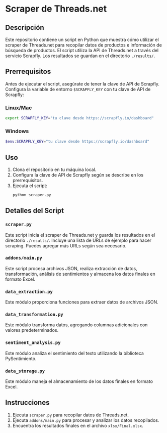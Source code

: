 # Scraper de Threads.net

## Descripción
Este repositorio contiene un script en Python que muestra cómo utilizar el scraper de Threads.net para recopilar datos de productos e información de búsqueda de productos. El script utiliza la API de Threads.net a través del servicio Scrapfly. Los resultados se guardan en el directorio `./results/`.

## Prerrequisitos
Antes de ejecutar el script, asegúrate de tener la clave de API de Scrapfly. Configura la variable de entorno `$SCRAPFLY_KEY` con tu clave de API de Scrapfly:

### Linux/Mac
```bash
export SCRAPFLY_KEY="tu clave desde https://scrapfly.io/dashboard"
```

### Windows
```powershell
$env:SCRAPFLY_KEY="tu clave desde https://scrapfly.io/dashboard"
```

## Uso
1. Clona el repositorio en tu máquina local.
2. Configura la clave de API de Scrapfly según se describe en los prerrequisitos.
3. Ejecuta el script:
   ```bash
   python scraper.py
   ```

## Detalles del Script
### `scraper.py`
Este script inicia el scraper de Threads.net y guarda los resultados en el directorio `./results/`. Incluye una lista de URLs de ejemplo para hacer scraping. Puedes agregar más URLs según sea necesario.

### `addons/main.py`
Este script procesa archivos JSON, realiza extracción de datos, transformación, análisis de sentimientos y almacena los datos finales en formato Excel.

### `data_extraction.py`
Este módulo proporciona funciones para extraer datos de archivos JSON.

### `data_transformation.py`
Este módulo transforma datos, agregando columnas adicionales con valores predeterminados.

### `sentiment_analysis.py`
Este módulo analiza el sentimiento del texto utilizando la biblioteca PySentimiento.

### `data_storage.py`
Este módulo maneja el almacenamiento de los datos finales en formato Excel.

## Instrucciones
1. Ejecuta `scraper.py` para recopilar datos de Threads.net.
2. Ejecuta `addons/main.py` para procesar y analizar los datos recopilados.
3. Encuentra los resultados finales en el archivo `xlsx/Final.xlsx`.